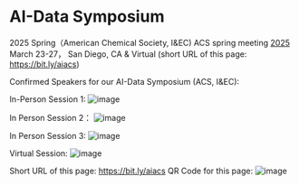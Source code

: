 # AI-Data Symposium
2025 Spring（American Chemical Society, I&amp;EC) ACS spring meeting [2025](https://www.acs.org/meetings/acs-meetings/spring.html) March 23-27， San Diego, CA & Virtual
(short URL of this page: https://bit.ly/aiacs)

Confirmed Speakers for our AI-Data Symposium (ACS, I&EC):

In-Person Session 1:
![image](https://github.com/user-attachments/assets/60497bde-3373-417b-b4f1-000d533658cd)


In Person Session 2：
![image](https://github.com/user-attachments/assets/2984c5b0-c20b-4d2f-b205-0a3e3d3e6a73)


In Person Session 3:
![image](https://github.com/user-attachments/assets/bdbb95a8-1a3a-4782-8f2c-827725825ea1)


Virtual Session:
![image](https://github.com/user-attachments/assets/03a7ef6f-101c-4065-a45f-2d72c1927d93)

Short URL of this page: https://bit.ly/aiacs
QR Code for this page:
![image](https://github.com/user-attachments/assets/d108dc94-60b5-4428-9ac2-baedb9b34759)

